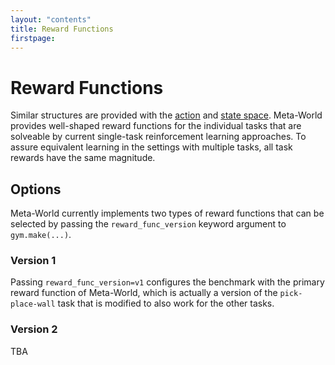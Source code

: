 ```yaml
---
layout: "contents"
title: Reward Functions 
firstpage:
---
```


# Reward Functions

Similar structures are provided with the [action](action_space) and [state space](space_space).
Meta-World provides well-shaped reward functions for the individual tasks that are solveable by current single-task reinforcement learning approaches.
To assure equivalent learning in the settings with multiple tasks, all task rewards have the same magnitude.

## Options

Meta-World currently implements two types of reward functions that can be selected
by passing the `reward_func_version` keyword argument to `gym.make(...)`.

### Version 1

Passing `reward_func_version=v1` configures the benchmark with the primary
reward function of Meta-World, which is actually a version of the
`pick-place-wall` task that is modified to also work for the other tasks.


### Version 2

TBA
